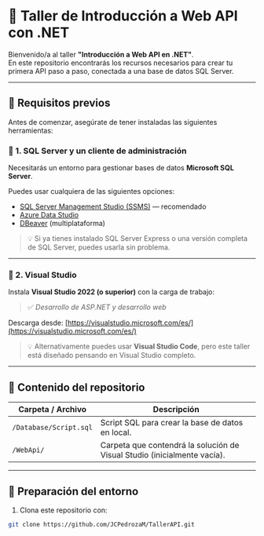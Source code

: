 # 🧩 Taller de Introducción a Web API con .NET

Bienvenido/a al taller **"Introducción a Web API en .NET"**.  
En este repositorio encontrarás los recursos necesarios para crear tu primera API paso a paso, conectada a una base de datos SQL Server.

---

## 🧠 Requisitos previos

Antes de comenzar, asegúrate de tener instaladas las siguientes herramientas:

### 🔹 1. SQL Server y un cliente de administración
Necesitarás un entorno para gestionar bases de datos **Microsoft SQL Server**.

Puedes usar cualquiera de las siguientes opciones:
- [SQL Server Management Studio (SSMS)](https://aka.ms/ssms) — recomendado  
- [Azure Data Studio](https://learn.microsoft.com/es-es/sql/azure-data-studio/download-azure-data-studio)  
- [DBeaver](https://dbeaver.io/) (multiplataforma)

> 💡 Si ya tienes instalado SQL Server Express o una versión completa de SQL Server, puedes usarla sin problema.

---

### 🔹 2. Visual Studio

Instala **Visual Studio 2022 (o superior)** con la carga de trabajo:

> ✅ *Desarrollo de ASP.NET y desarrollo web*

Descarga desde: [https://visualstudio.microsoft.com/es/](https://visualstudio.microsoft.com/es/)

> 💡 Alternativamente puedes usar **Visual Studio Code**, pero este taller está diseñado pensando en Visual Studio completo.

---

## 📁 Contenido del repositorio

| Carpeta / Archivo | Descripción |
|--------------------|-------------|
| `/Database/Script.sql` | Script SQL para crear la base de datos en local. |
| `/WebApi/` | Carpeta que contendrá la solución de Visual Studio (inicialmente vacía). |

---

## 🚀 Preparación del entorno

1. Clona este repositorio con:

```bash
git clone https://github.com/JCPedrozaM/TallerAPI.git
